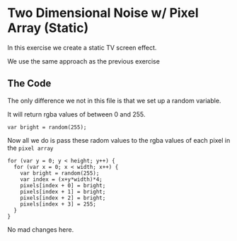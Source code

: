 # Two Dimensional Noise w/ Pixel Array (Static)
In this exercise we create a static TV screen effect.

We use the same approach as the previous exercise

## The Code
The only difference we not in this file is that we set up a random variable.

It will return rgba values of between 0 and 255.

```
var bright = random(255);
```

Now all we do is pass these radom values to the rgba values of each pixel in the `pixel array`

```
for (var y = 0; y < height; y++) {
  for (var x = 0; x < width; x++) {
    var bright = random(255);
    var index = (x+y*width)*4;
    pixels[index + 0] = bright;
    pixels[index + 1] = bright;
    pixels[index + 2] = bright;
    pixels[index + 3] = 255;
  }
}
```

No mad changes here.
